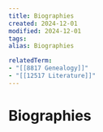 ```yaml
---
title: Biographies
created: 2024-12-01
modified: 2024-12-01
tags: 
alias: Biographies

relatedTerm:
- "[[8817 Genealogy]]"
- "[[12517 Literature]]"
---
```

# Biographies
